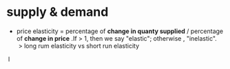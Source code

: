 # supply & demand
+ price elasticity = percentage of __change in quanty supplied__  / percentage of __change in price__ .If > 1, then we say "elastic"; otherwise , "inelastic".
  > long rum elasticity vs short run elasticity
  
  l

